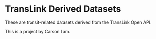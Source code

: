 TransLink Derived Datasets
==========================

These are transit-related datasets derived from the TransLink Open API.

This is a project by Carson Lam.
